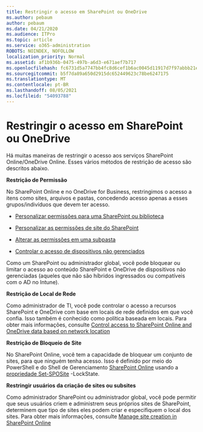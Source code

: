 ```yaml
---
title: Restringir o acesso em SharePoint ou OneDrive
ms.author: pebaum
author: pebaum
ms.date: 04/21/2020
ms.audience: ITPro
ms.topic: article
ms.service: o365-administration
ROBOTS: NOINDEX, NOFOLLOW
localization_priority: Normal
ms.assetid: af1b936b-0475-497b-a6d3-e671aef7b717
ms.openlocfilehash: fc6731d5a7747bb4fc8d6cef1b6ac0045d11917d7f97abbb21eea9613b1b1aa2
ms.sourcegitcommit: b5f7da89a650d2915dc652449623c78be6247175
ms.translationtype: MT
ms.contentlocale: pt-BR
ms.lasthandoff: 08/05/2021
ms.locfileid: "54093788"
---
```

# <a name="restrict-access-in-sharepoint-or-onedrive"></a>Restringir o acesso em SharePoint ou OneDrive

Há muitas maneiras de restringir o acesso aos serviços SharePoint Online/OneDrive Online. Esses vários métodos de restrição de acesso são descritos abaixo. 

**Restrição de Permissão**

No SharePoint Online e no OneDrive for Business, restringimos o acesso a itens como sites, arquivos e pastas, concedendo acesso apenas a esses grupos/indivíduos que devem ter acesso.

- [Personalizar permissões para uma SharePoint ou biblioteca](https://support.office.com/article/Customize-permissions-for-a-SharePoint-list-or-library-02d770f3-59eb-4910-a608-5f84cc297782)

- [Personalizar as permissões de site do SharePoint](https://docs.microsoft.com/sharepoint/customize-sharepoint-site-permissions)

- [Alterar as permissões em uma subpasta](https://support.office.com/article/Change-the-permissions-on-a-subfolder-5427BD7C-F20A-4F75-8CF2-5359DD45A1A6)

- [Controlar o acesso de dispositivos não gerenciados](https://docs.microsoft.com/sharepoint/control-access-from-unmanaged-devices)

Como um SharePoint ou administrador global, você pode bloquear ou limitar o acesso ao conteúdo SharePoint e OneDrive de dispositivos não gerenciadas (aqueles que não são híbridos ingressados ou compatíveis com o AD no Intune).

**Restrição de Local de Rede**

Como administrador de TI, você pode controlar o acesso a recursos SharePoint e OneDrive com base em locais de rede definidos em que você confia. Isso também é conhecido como política baseada em locais. Para obter mais informações, consulte [Control access to SharePoint Online and OneDrive data based on network location](https://docs.microsoft.com/sharepoint/control-access-based-on-network-location)

**Restrição de Bloqueio de Site** 

No SharePoint Online, você tem a capacidade de bloquear um conjunto de sites, para que ninguém tenha acesso. Isso é definido por meio do PowerShell e do Shell de Gerenciamento [SharePoint Online](https://docs.microsoft.com/powershell/sharepoint/sharepoint-online/connect-sharepoint-online?view=sharepoint-ps) usando a [propriedade Set-SPOSite](https://docs.microsoft.com/powershell/module/sharepoint-online/set-sposite?view=sharepoint-ps) -LockState.

**Restringir usuários da criação de sites ou subsites**

Como administrador SharePoint ou administrador global, você pode permitir que seus usuários criem e administrem seus próprios sites de SharePoint, determinem que tipo de sites eles podem criar e especifiquem o local dos sites. Para obter mais informações, consulte [Manage site creation in SharePoint Online](https://docs.microsoft.com/sharepoint/manage-site-creation)

